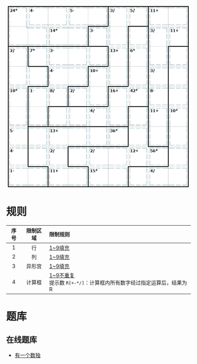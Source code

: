 ![](../../../images/sudoku/肯肯+锯齿数独.png)

# 规则
| 序号  | 限制区域 | 限制规则                                               |
|:---:|:----:|:---------------------------------------------------|
|  1  |  行   | [1~9填充]                                           |
|  2  |  列   | [1~9填充]                                           |
|  3  | 异形宫  | [1~9填充]                                           |
|  4  | 计算框  | [1~9不重复]<br/> 提示数 `R[+-*/]`：计算框内所有数字经过指定运算后，结果为 R |

# 题库

## 在线题库
- [有一个数独](https://shudu.one/killer-sudoku.php)

[1~9填充]: ../../../rules.md#1to9填充
[1~9不重复]: ../../../rules.md#1to9不重复